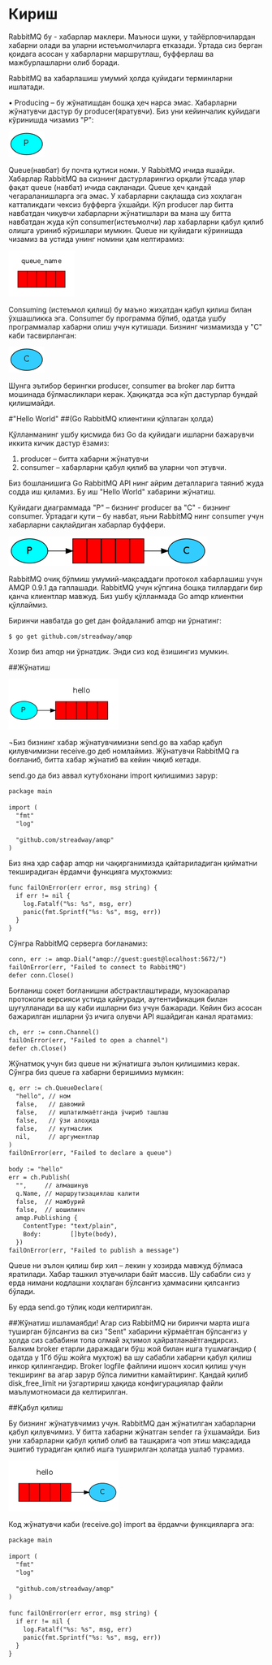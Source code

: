 # Кириш
RabbitMQ бу - хабарлар маклери. Маъноси шуки, у тайёрловчилардан хабарни олади ва уларни истеъмолчиларга етказади. Ўртада сиз берган қоидага асосан у хабарларни маршрутлаш, буфферлаш ва мажбурлашларни олиб боради.

RabbitMQ ва хабарлашиш умумий ҳолда қуйидаги терминларни ишлатади.

•	Producing – бу жўнатишдан бошқа ҳеч нарса эмас. Хабарларни жўнатувчи дастур бу producer(яратувчи). Биз уни кейинчалик қуйидаги кўринишда чизамиз "P":

![](1.1.png)

Queue(навбат) бу почта қутиси номи. У RabbitMQ ичида яшайди. Хабарлар RabbitMQ  ва сизнинг дастурларингиз орқали ўтсада улар фақат queue (навбат) ичида сақланади. Queue  ҳеч қандай чегараланишларга эга эмас. У хабарларни сақлашда сиз хоҳлаган катталикдаги чексиз буфферга ўхшайди. Кўп producer лар битта навбатдан чиқувчи хабарларни жўнатишлари ва мана шу битта навбатдан жуда кўп consumer(истеъмолчи) лар хабарларни қабул қилиб олишга уриниб кўришлари мумкин. Queue ни қуйидаги кўринишда чизамиз ва устида унинг номини ҳам келтирамиз:

![](1.2.png)

Consuming (истеъмол қилиш) бу маъно жиҳатдан қабул қилиш билан ўхшашликка эга. Consumer бу программа бўлиб, одатда ушбу программалар хабарни олиш учун кутишади. Бизнинг чизмамизда у "C" каби тасвирланган:


![](1.3.png)

Шунга эътибор берингки producer, consumer ва broker лар битта мошинада бўлмасликлари керак. Ҳақиқатда эса кўп дастурлар бундай қилишмайди.

#"Hello World"
##(Go RabbitMQ клиентини қўллаган ҳолда)

Қўлланманинг ушбу қисмида биз Go da қуйидаги ишларни бажарувчи иккита кичик дастур ёзамиз:

1. producer – битта хабарни жўнатувчи 
2. consumer – хабарларни қабул қилиб ва уларни чоп этувчи.

Биз бошланишига Go RabbitMQ API нинг айрим деталларига таяниб жуда содда иш қиламиз. Бу иш "Hello World" хабарини жўнатиш.

Қуйидаги диаграммада "P" – бизнинг producer ва "C"  - бизнинг consumer. Ўртадаги қути – бу навбат, яъни RabbitMQ  нинг consumer  учун хабарларни сақлайдиган хабарлар буффери.

![Go нинг RabbitMQ клиент кутубхонаси](1.4.png)

RabbitMQ очиқ бўлмиш умумий-мақсаддаги протокол хабарлашиш учун AMQP 0.9.1 да гаплашади. RabbitMQ  учун кўпгина бошқа тиллардаги бир қанча клиентлар мавжуд. Биз ушбу қўлланмада Go amqp клиентни қўллаймиз.

Биринчи навбатда go get дан фойдаланиб amqp ни ўрнатинг:

```
$ go get github.com/streadway/amqp
```
Хозир биз amqp ни ўрнатдик. Энди сиз код ёзишингиз мумкин.

##Жўнатиш

![](1.5.png)

¬Биз бизнинг хабар жўнатувчимизни send.go ва хабар қабул қилувчимизни receive.go деб номлаймиз. Жўнатувчи RabbitMQ га боғланиб, битта хабар жўнатиб ва кейин чиқиб кетади.

send.go да биз аввал кутубхонани import қилишимиз зарур:

```
package main

import (
  "fmt"
  "log"

  "github.com/streadway/amqp"
)
```
Биз яна ҳар сафар amqp ни чақирганимизда қайтариладиган қийматни текширадиган ёрдамчи функцияга муҳтожмиз:
```
func failOnError(err error, msg string) {
  if err != nil {
    log.Fatalf("%s: %s", msg, err)
    panic(fmt.Sprintf("%s: %s", msg, err))
  }
}
```
Сўнгра RabbitMQ серверга боғланамиз:
```
conn, err := amqp.Dial("amqp://guest:guest@localhost:5672/")
failOnError(err, "Failed to connect to RabbitMQ")
defer conn.Close()
```
Боғланиш сокет боғланишни абстрактлаштиради, музокаралар протоколи версияси устида қайғуради, аутентификация билан шуғулланади ва шу каби ишларни биз учун бажаради. Кейин биз асосан бажарилган ишларни ўз ичига олувчи API яшайдиган канал яратамиз:
```
ch, err := conn.Channel()
failOnError(err, "Failed to open a channel")
defer ch.Close()
```
Жўнатмоқ учун биз queue ни жўнатишга эълон қилишимиз керак. Сўнгра биз queue га хабарни беришимиз мумкин:
```
q, err := ch.QueueDeclare(
  "hello", // ном
  false,   // давомий
  false,   // ишлатилмаётганда ўчириб ташлаш
  false,   // ўзи алоҳида
  false,   // кутмаслик
  nil,     // аргументлар
)
failOnError(err, "Failed to declare a queue")

body := "hello"
err = ch.Publish(
  "",     // алмашинув
  q.Name, // маршрутизациялаш калити
  false,  // мажбурий
  false,  // шошилинч
  amqp.Publishing {
    ContentType: "text/plain",
    Body:        []byte(body),
  })
failOnError(err, "Failed to publish a message")
```
Queue ни эълон қилиш бир хил – лекин у хозирда мавжуд бўлмаса яратилади. Хабар ташкил этувчилари байт массив. Шу сабабли сиз у ерда нимани кодлашни хоҳлаган бўлсангиз ҳаммасини қилсангиз бўлади.

Бу ерда send.go тўлиқ коди келтирилган.

##Жўнатиш ишламаябди!
Агар сиз RabbitMQ ни биринчи марта ишга туширган бўлсангиз ва сиз "Sent" хабарини кўрмаётган бўлсангиз у ҳолда сиз сабабини топа олмай эҳтимол ҳайратланаётгандирсиз. Балким broker етарли даражадаги бўш жой билан ишга тушмагандир ( одатда у 1Гб бўш жойга муҳтож) ва шу сабабли хабарни қабул қилиш инкор қилингандир. Broker logfile файлини ишонч хосил қилиш учун текширинг ва агар зарур бўлса лимитни камайтиринг. Қандай қилиб disk_free_limit ни ўзгартириш ҳақида конфигурациялар файли маълумотномаси да келтирилган.

##Қабул қилиш

Бу бизнинг жўнатувчимиз учун. RabbitMQ дан жўнатилган хабарларни қабул қилувчимиз. У битта хабарни жўнатган sender га ўхшамайди. Биз уни хабарларни қабул қилиб олиб ва ташқарига чоп этиш мақсадида эшитиб турадиган қилиб ишга туширилган ҳолатда ушлаб турамиз.

![](1.6.png)

Код жўнатувчи каби (receive.go) import ва ёрдамчи функцияларга эга:

```
package main

import (
  "fmt"
  "log"

  "github.com/streadway/amqp"
)

func failOnError(err error, msg string) {
  if err != nil {
    log.Fatalf("%s: %s", msg, err)
    panic(fmt.Sprintf("%s: %s", msg, err))
  }
}
```




